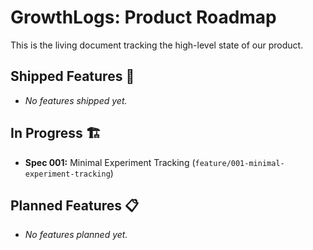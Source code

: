# GrowthLogs: Product Roadmap

This is the living document tracking the high-level state of our product.

## Shipped Features 🚀
- *No features shipped yet.*

## In Progress 🏗️
- **Spec 001:** Minimal Experiment Tracking (`feature/001-minimal-experiment-tracking`)

## Planned Features 📋
- *No features planned yet.*
